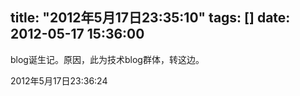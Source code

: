 title: "2012年5月17日23:35:10"
tags: []
date: 2012-05-17 15:36:00
---

blog诞生记。原因，此为技术blog群体，转这边。

2012年5月17日23:36:24
<!--more-->